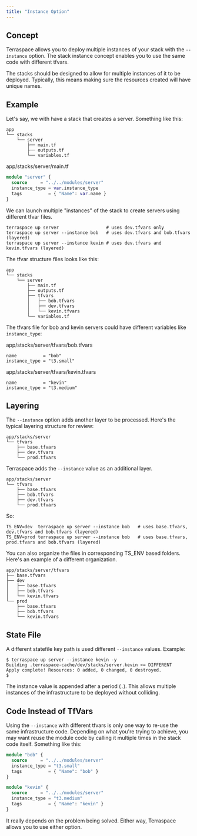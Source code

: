 ```yaml
---
title: "Instance Option"
---
```


## Concept

Terraspace allows you to deploy multiple instances of your stack with the `--instance` option. The stack instance concept enables you to use the same code with different tfvars.

The stacks should be designed to allow for multiple instances of it to be deployed. Typically, this means making sure the resources created will have unique names.

## Example

Let's say, we with have a stack that creates a server. Something like this:

    app
    └── stacks
        └── server
            ├── main.tf
            ├── outputs.tf
            └── variables.tf

app/stacks/server/main.tf

```terraform
module "server" {
  source     = "../../modules/server"
  instance_type = var.instance_type
  tags          = { "Name": var.name }
}
```

We can launch multiple "instances" of the stack to create servers using different tfvar files.

    terraspace up server                  # uses dev.tfvars only
    terraspace up server --instance bob   # uses dev.tfvars and bob.tfvars (layered)
    terraspace up server --instance kevin # uses dev.tfvars and kevin.tfvars (layered)

The tfvar structure files looks like this:

    app
    └── stacks
        └── server
            ├── main.tf
            ├── outputs.tf
            ├── tfvars
            │   ├── bob.tfvars
            │   ├── dev.tfvars
            │   └── kevin.tfvars
            └── variables.tf

The tfvars file for bob and kevin servers could have different variables like `instance_type`:

app/stacks/server/tfvars/bob.tfvars

    name          = "bob"
    instance_type = "t3.small"

app/stacks/server/tfvars/kevin.tfvars

    name          = "kevin"
    instance_type = "t3.medium"

## Layering

The `--instance` option adds another layer to be processed. Here's the typical layering structure for review:

    app/stacks/server
    └── tfvars
        ├── base.tfvars
        ├── dev.tfvars
        └── prod.tfvars

Terraspace adds the `--instance` value as an additional layer.

    app/stacks/server
    └── tfvars
        ├── base.tfvars
        ├── bob.tfvars
        ├── dev.tfvars
        └── prod.tfvars

So:

    TS_ENV=dev  terraspace up server --instance bob   # uses base.tfvars, dev.tfvars and bob.tfvars (layered)
    TS_ENV=prod terraspace up server --instance bob   # uses base.tfvars, prod.tfvars and bob.tfvars (layered)

You can also organize the files in corresponding TS_ENV based folders. Here's an example of a different organization.

    app/stacks/server/tfvars
    ├── base.tfvars
    ├── dev
    │   ├── base.tfvars
    │   ├── bob.tfvars
    │   └── kevin.tfvars
    └── prod
        ├── base.tfvars
        ├── bob.tfvars
        └── kevin.tfvars

## State File

A different statefile key path is used different `--instance` values. Example:

    $ terraspace up server --instance kevin -y
    Building .terraspace-cache/dev/stacks/server.kevin <= DIFFERENT
    Apply complete! Resources: 0 added, 0 changed, 0 destroyed.
    $

The instance value is appended after a period (`.`). This allows multiple instances of the infrastructure to be deployed without colliding.

## Code Instead of TfVars

Using the `--instance` with different tfvars is only one way to re-use the same infrastructure code. Depending on what you're trying to achieve, you may want reuse the module code by calling it multiple times in the stack code itself. Something like this:

```terraform
module "bob" {
  source     = "../../modules/server"
  instance_type = "t3.small"
  tags          = { "Name": "bob" }
}

module "kevin" {
  source     = "../../modules/server"
  instance_type = "t3.medium"
  tags          = { "Name": "kevin" }
}
```

It really depends on the problem being solved. Either way, Terraspace allows you to use either option.
